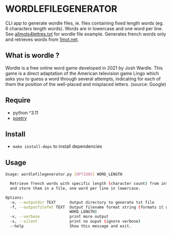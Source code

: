 # WORDLEFILEGENERATOR

CLI app to generate wordle files, ie. files containing fixed length words (eg. 6 characters length words).
Words are in lowercase and one word per line.
See [allmots4lettres.txt](tests/data/allmots4lettres.txt) for wordle file example.
Generates french words only and retrieves words from [1mot.net](https://1mot.net/).

## What is wordle ?

Wordle is a free online word game developed in 2021 by Josh Wardle.
This game is a direct adaptation of the American television game Lingo which asks you to guess a word
through several attempts, indicating for each of them the position of the well-placed and misplaced letters.
(source: Google)

## Require

- python ^3.11
- [poetry](https://python-poetry.org/)

## Install

- `make install-deps` to install dependencies

## Usage

```bash
Usage: wordlefilegenerator.py [OPTIONS] WORD_LENGTH

  Retrieve french words with specific length (character count) from internet
  and store them in a file, one word per line in lowercase.

Options:
  -o, --outputdir TEXT      Output directory to generate txt file
  -f, --outputfilefmt TEXT  Output filename format string (formats it with
                            WORD_LENGTH)
  -v, --verbose             print more output
  -s, --silent              print no ouput (ignore verbose)
  --help                    Show this message and exit.
```
